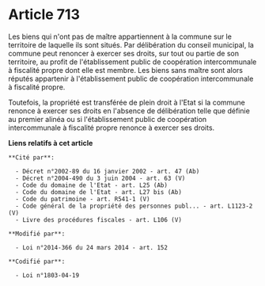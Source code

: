# Article 713

Les biens qui n'ont pas de maître appartiennent à la commune sur le territoire de laquelle ils sont situés. Par délibération
du conseil municipal, la commune peut renoncer à exercer ses droits, sur tout ou partie de son territoire, au profit de
l'établissement public de coopération intercommunale à fiscalité propre dont elle est membre. Les biens sans maître sont
alors réputés appartenir à l'établissement public de coopération intercommunale à fiscalité propre. 

Toutefois, la propriété est transférée de plein droit à l'Etat si la commune renonce à exercer ses droits en l'absence de
délibération telle que définie au premier alinéa ou si l'établissement public de coopération intercommunale à fiscalité
propre renonce à exercer ses droits.

**Liens relatifs à cet article**

	**Cité par**:

	  - Décret n°2002-89 du 16 janvier 2002 - art. 47 (Ab)
	  - Décret n°2004-490 du 3 juin 2004 - art. 63 (V)
	  - Code du domaine de l'Etat - art. L25 (Ab)
	  - Code du domaine de l'Etat - art. L27 bis (Ab)
	  - Code du patrimoine - art. R541-1 (V)
	  - Code général de la propriété des personnes publ... - art. L1123-2 (V)
	  - Livre des procédures fiscales - art. L106 (V)

	**Modifié par**:

	  - Loi n°2014-366 du 24 mars 2014 - art. 152

	**Codifié par**:

	  - Loi n°1803-04-19
